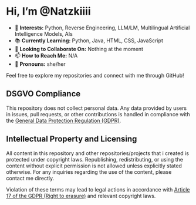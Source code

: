# Hi, I’m @Natzkiiii

- 🌟 **Interests:** Python, Reverse Engineering, LLM/LM, Multilingual Artificial Intelligence Models, AIs
- 📚 **Currently Learning:** Python, Java, HTML, CSS, JavaScript
- 🤝 **Looking to Collaborate On:** Nothing at the moment
- 📫 **How to Reach Me:** N/A
- 🌈 **Pronouns:** she/her

Feel free to explore my repositories and connect with me through GitHub!

## DSGVO Compliance

This repository does not collect personal data. Any data provided by users in issues, pull requests, or other contributions is handled in compliance with the [General Data Protection Regulation (GDPR)](https://gdpr-info.eu/).

## Intellectual Property and Licensing

All content in this repository and other repositories/projects that i created is protected under copyright laws. Republishing, redistributing, or using the content without explicit permission is not allowed unless explicitly stated otherwise. For any inquiries regarding the use of the content, please contact me directly.

Violation of these terms may lead to legal actions in accordance with [Article 17 of the GDPR (Right to erasure)](https://gdpr-info.eu/art-17-gdpr/) and relevant copyright laws.